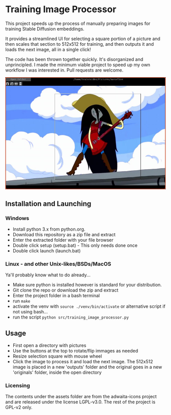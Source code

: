 # Training Image Processor

This project speeds up the process of manually preparing images for training Stable Diffusion embeddings.

It provides a streamlined UI for selecting a square portion of a picture and then scales that section to 512x512 for training, and then outputs it and loads the next image, all in a single click!

The code has been thrown together quickly. It's disorganized and unprincipled. I made the minimum viable project to speed up my own workflow I was interested in. Pull requests are welcome.

![example of UI](https://github.com/Trainraider/training-image-processor/blob/main/screenshot.jpg?raw=true)

## Installation and Launching
### Windows

* Install python 3.x from python.org.
* Download this repository as a zip file and extract
* Enter the extracted folder with your file browser
* Double click setup (setup.bat) - This only needs done once
* Double click launch (launch.bat)

### Linux - and other Unix-likes/BSDs/MacOS
Ya'll probably know what to do already...
* Make sure python is installed however is standard for your distribution.
* Git clone the repo or download the zip and extract
* Enter the project folder in a bash terminal
* run `make`
* activate the venv with `source ./venv/bin/activate` or alternative script if not using bash...
* run the script `python src/training_image_processor.py`

## Usage
* First open a directory with pictures
* Use the buttons at the top to rotate/flip immages as needed
* Resize selection square with mouse wheel
* Click the image to process it and load the next image. The 512x512 image is placed in a new 'outputs' folder and the original goes in a new 'originals' folder, inside the open directory

### Licensing
The contents under the assets folder are from the adwaita-icons project and are released under the license LGPL-v3.0. The rest of the project is GPL-v2 only.
